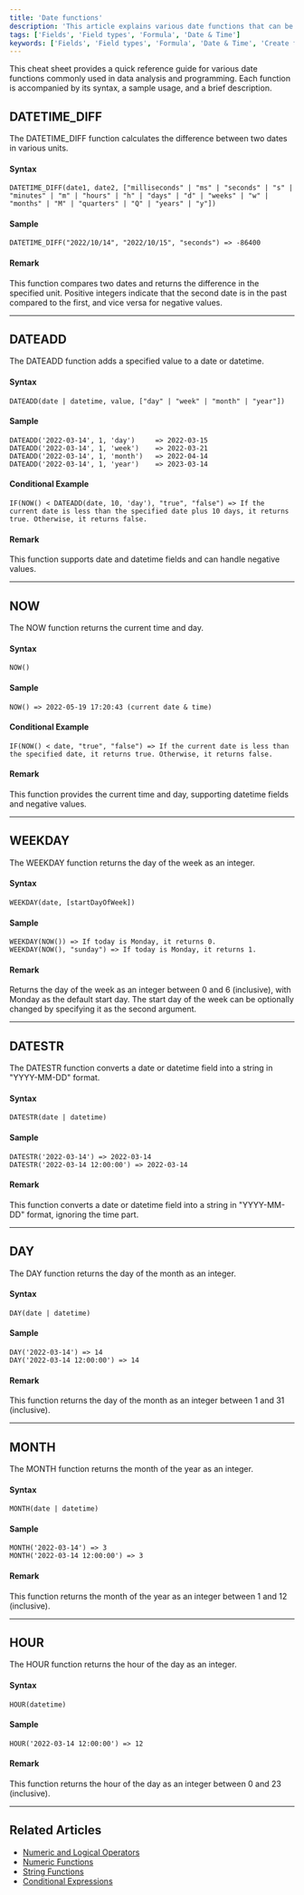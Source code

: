 ```yaml
---
title: 'Date functions'
description: 'This article explains various date functions that can be used in formula fields.'
tags: ['Fields', 'Field types', 'Formula', 'Date & Time']
keywords: ['Fields', 'Field types', 'Formula', 'Date & Time', 'Create formula field', 'Date functions']
---
```


This cheat sheet provides a quick reference guide for various date functions commonly used in data analysis and programming. Each function is accompanied by its syntax, a sample usage, and a brief description.


## DATETIME_DIFF
The DATETIME_DIFF function calculates the difference between two dates in various units.

#### Syntax
```plaintext
DATETIME_DIFF(date1, date2, ["milliseconds" | "ms" | "seconds" | "s" | "minutes" | "m" | "hours" | "h" | "days" | "d" | "weeks" | "w" | "months" | "M" | "quarters" | "Q" | "years" | "y"])
```

#### Sample
```plaintext
DATETIME_DIFF("2022/10/14", "2022/10/15", "seconds") => -86400
```

#### Remark
This function compares two dates and returns the difference in the specified unit. Positive integers indicate that the second date is in the past compared to the first, and vice versa for negative values.

---

## DATEADD
The DATEADD function adds a specified value to a date or datetime.

#### Syntax
```plaintext
DATEADD(date | datetime, value, ["day" | "week" | "month" | "year"])
```

#### Sample
```plaintext
DATEADD('2022-03-14', 1, 'day')     => 2022-03-15
DATEADD('2022-03-14', 1, 'week')    => 2022-03-21
DATEADD('2022-03-14', 1, 'month')   => 2022-04-14
DATEADD('2022-03-14', 1, 'year')    => 2023-03-14
```

#### Conditional Example
```plaintext
IF(NOW() < DATEADD(date, 10, 'day'), "true", "false") => If the current date is less than the specified date plus 10 days, it returns true. Otherwise, it returns false.
```

#### Remark
This function supports date and datetime fields and can handle negative values.

---

## NOW
The NOW function returns the current time and day.

#### Syntax
```plaintext
NOW()
```

#### Sample
```plaintext
NOW() => 2022-05-19 17:20:43 (current date & time)
```

#### Conditional Example
```plaintext
IF(NOW() < date, "true", "false") => If the current date is less than the specified date, it returns true. Otherwise, it returns false.
```

#### Remark
This function provides the current time and day, supporting datetime fields and negative values.

---

## WEEKDAY
The WEEKDAY function returns the day of the week as an integer.

#### Syntax
```plaintext
WEEKDAY(date, [startDayOfWeek])
```

#### Sample
```plaintext
WEEKDAY(NOW()) => If today is Monday, it returns 0.
WEEKDAY(NOW(), "sunday") => If today is Monday, it returns 1.
```

#### Remark
Returns the day of the week as an integer between 0 and 6 (inclusive), with Monday as the default start day. The start day of the week can be optionally changed by specifying it as the second argument.

---

## DATESTR
The DATESTR function converts a date or datetime field into a string in "YYYY-MM-DD" format.

#### Syntax
```plaintext
DATESTR(date | datetime)
```

#### Sample
```plaintext
DATESTR('2022-03-14') => 2022-03-14
DATESTR('2022-03-14 12:00:00') => 2022-03-14
``` 

#### Remark
This function converts a date or datetime field into a string in "YYYY-MM-DD" format, ignoring the time part.

---

## DAY
The DAY function returns the day of the month as an integer.

#### Syntax
```plaintext
DAY(date | datetime)
```

#### Sample
```plaintext
DAY('2022-03-14') => 14
DAY('2022-03-14 12:00:00') => 14
```

#### Remark
This function returns the day of the month as an integer between 1 and 31 (inclusive).

---

## MONTH
The MONTH function returns the month of the year as an integer.

#### Syntax
```plaintext
MONTH(date | datetime)
```

#### Sample
```plaintext
MONTH('2022-03-14') => 3
MONTH('2022-03-14 12:00:00') => 3
```

#### Remark
This function returns the month of the year as an integer between 1 and 12 (inclusive).

---

## HOUR
The HOUR function returns the hour of the day as an integer.

#### Syntax
```plaintext
HOUR(datetime)
```

#### Sample
```plaintext
HOUR('2022-03-14 12:00:00') => 12
```

#### Remark
This function returns the hour of the day as an integer between 0 and 23 (inclusive).

---

## Related Articles
- [Numeric and Logical Operators](015.operators.md)
- [Numeric Functions](020.numeric-functions.md)
- [String Functions](030.string-functions.md)
- [Conditional Expressions](050.conditional-expressions.md)
